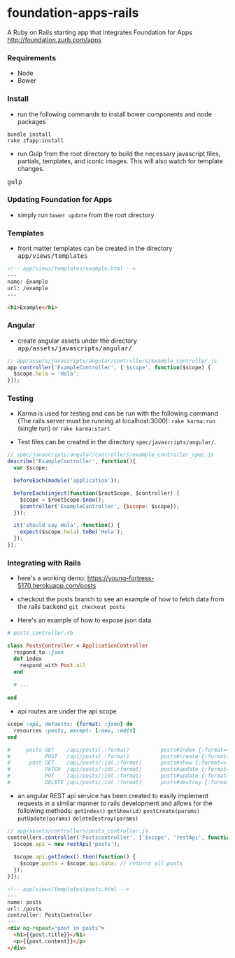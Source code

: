 foundation-apps-rails
=====================

A Ruby on Rails starting app that integrates Foundation for Apps
http://foundation.zurb.com/apps

<h3>Requirements</h3>

* Node
* Bower

<h3>Install</h3>

* run the following commands to install bower components and node packages

`bundle install`
<br/>
`rake zfapp:install`

* run Gulp from the root directory to build the necessary javascript files, partials, templates, and iconic images.  This will also watch for template changes.

<tt>gulp</tt>

<h3>Updating Foundation for Apps</h3>

* simply run `bower update` from the root directory

<h3>Templates</h3>

* front matter templates can be created in the directory <tt>app/views/templates</tt>

```html
<!-- app/views/templates/example.html -->
---
name: Example
url: /example
---

<h1>Example</h1>
```

<h3>Angular</h3>

* create angular assets under the directory <tt>app/assets/javascripts/angular/</tt>

```javascript
// app/assets/javascripts/angular/controllers/example_controller.js
app.controller('ExampleController', ['$scope', function($scope) {
  $scope.hola = 'Hola';
}]);
```

<h3>Testing</h3>

* Karma is used for testing and can be run with the following command (The rails server must be running at localhost:3000):
`rake karma:run` (single run)
or
`rake karma:start`

* Test files can be created in the directory `spec/javascripts/angular/`.

```javascript
// spec/javascripts/angular/controllers/example_controller_spec.js
describe('ExampleController', function(){
  var $scope;

  beforeEach(module('application'));

  beforeEach(inject(function($rootScope, $controller) {
    $scope = $rootScope.$new();
    $controller('ExampleController', {$scope: $scope});
  }));

  it('should say Hola', function() {
    expect($scope.hola).toBe('Hola');
  });
});
```

<h3>Integrating with Rails</h3>

* here's a working demo: https://young-fortress-5170.herokuapp.com/posts

* checkout the posts branch to see an example of how to fetch data from the rails backend
`git checkout posts`
* Here's an example of how to expose json data

```ruby
# posts_controller.rb

class PostsController < ApplicationController
  respond_to :json
  def index
    respond_with Post.all
  end
  
  # ...
  
end
```
* api routes are under the api scope

```ruby
scope :api, defaults: {format: :json} do
  resources :posts, except: [:new, :edit]
end

#     posts GET    /api/posts(.:format)          posts#index {:format=>:json}
#           POST   /api/posts(.:format)          posts#create {:format=>:json}
#      post GET    /api/posts/:id(.:format)      posts#show {:format=>:json}
#           PATCH  /api/posts/:id(.:format)      posts#update {:format=>:json}
#           PUT    /api/posts/:id(.:format)      posts#update {:format=>:json}
#           DELETE /api/posts/:id(.:format)      posts#destroy {:format=>:json}
```

* an angular REST api service has been created to easily implement requests in a similar manner to rails development and allows for the following methods: `getIndex()` `getShow(id)` `postCreate(params)` `putUpdate(params)` `deleteDestroy(params)`

```javascript
// app/assets/controllers/posts_controller.js
controllers.controller('Postscontroller', ['$scope', 'restApi', function($scope, restApi) {
  $scope.api = new restApi('posts');
  
  $scope.api.getIndex().then(function() {
    $scope.posts = $scope.api.data; // returns all posts
  });
}]);
```

```html
<!-- app/views/templates/posts.html -->
---
name: posts
url: /posts
controller: PostsController
---
<div ng-repeat="post in posts">
  <h1>{{post.title}}</h1>
  <p>{{post.content}}</p>
</div>
```
